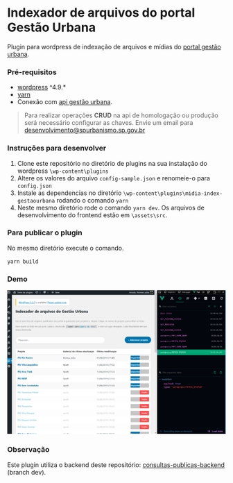 # Indexador de arquivos do portal Gestão Urbana
Plugin para wordpress de indexação de arquivos e mídias do [portal gestão urbana](https://gestaourbana.prefeitura.sp.gov.br/).

### Pré-requisitos
- [wordpress](https://wordpress.org/) ^4.9.*
- [yarn](https://yarnpkg.com/en/)
- Conexão com [api gestão urbana](https://documenter.getpostman.com/view/4136141/S1ZxbpLD).
> Para realizar operações __CRUD__ na api de homologação ou produção será necessário configurar as chaves. Envie um email para desenvolvimento@spurbanismo.sp.gov.br

### Instruções para desenvolver
1. Clone este repositório no diretório de plugins na sua instalação do wordpress `\wp-content\plugins`
2. Altere os valores do arquivo `config-sample.json` e renomeie-o para `config.json` 
3. Instale as dependencias no diretório `\wp-content\plugins\midia-index-gestaourbana` rodando o comando `yarn`
4. Neste mesmo diretório rode o comando `yarn dev`. Os arquivos de desenvolvimento do frontend estão em `\assets\src`.

### Para publicar o plugin
No mesmo diretório execute o comando.
```
yarn build
```

### Demo
[![Demo](https://raw.githubusercontent.com/SPURB/wiki-assets/master/midia-index/demo1.png)](https://youtu.be/eXkC-ccbggE)

### Observação 
Este plugin utiliza o backend deste repositório: [consultas-publicas-backend](https://github.com/SPURB/consultas-publicas-backend) (branch dev).
